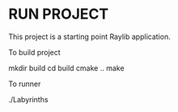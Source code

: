 # RUN PROJECT

This project is a starting point Raylib application.

To build project

mkdir build
cd build
cmake ..
make

To runner

./Labyrinths
